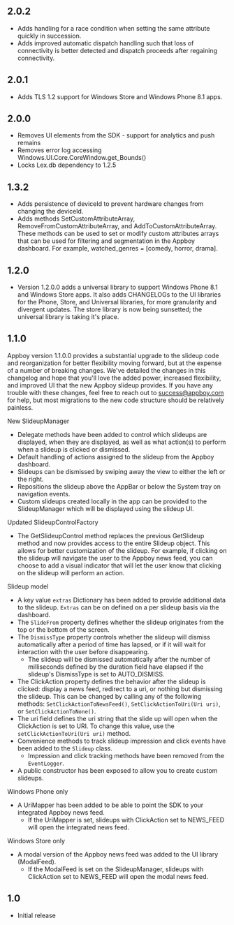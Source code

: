 ## 2.0.2
- Adds handling for a race condition when setting the same attribute quickly in succession.
- Adds improved automatic dispatch handling such that loss of connectivity is better detected and dispatch proceeds after regaining connectivity.

## 2.0.1
- Adds TLS 1.2 support for Windows Store and Windows Phone 8.1 apps.

## 2.0.0
- Removes UI elements from the SDK - support for analytics and push remains
- Removes error log accessing Windows.UI.Core.CoreWindow.get_Bounds() 
- Locks Lex.db dependency to 1.2.5

## 1.3.2
- Adds persistence of deviceId to prevent hardware changes from changing the deviceId.
- Adds methods SetCustomAttributeArray, RemoveFromCustomAttributeArray, and AddToCustomAttributeArray.  These methods can be used to set or modify custom attributes arrays that can be used for filtering and segmentation in the Appboy dashboard.
    For example, watched_genres = [comedy, horror, drama].

## 1.2.0
- Version 1.2.0.0 adds a universal library to support Windows Phone 8.1 and Windows Store apps.  It also adds CHANGELOGs to the UI libraries for the Phone, Store, and Universal libraries, for more granularity and divergent updates.  The store library is now being sunsetted; the universal library is taking it's place.

## 1.1.0
Appboy version 1.1.0.0 provides a substantial upgrade to the slideup code and reorganization for better flexibility moving forward, but at the expense of a number of breaking changes. We've detailed the changes in this changelog and hope that you'll love the added power, increased flexibility, and improved UI that the new Appboy slideup provides. If you have any trouble with these changes, feel free to reach out to success@appboy.com for help, but most migrations to the new code structure should be relatively painless.

New SlideupManager
- Delegate methods have been added to control which slideups are displayed, when they are displayed, as well as what action(s) to perform when a slideup is clicked or dismissed.
- Default handling of actions assigned to the slideup from the Appboy dashboard.
- Slideups can be dismissed by swiping away the view to either the left or the right. 
- Repositions the slideup above the AppBar or below the System tray on navigation events.
- Custom slideups created locally in the app can be provided to the SlideupManager which will be displayed using the slideup UI.

Updated SlideupControlFactory
- The GetSlideupControl method replaces the previous GetSlideup method and now provides access to the entire Slideup object. This allows for better customization of the slideup. For example, if clicking on the slideup will navigate the user to the Appboy news feed, you can choose to add a visual indicator that will let the user know that clicking on the slideup will perform an action.

Slideup model
- A key value ```extras``` Dictionary has been added to provide additional data to the slideup. ```Extras``` can be on defined on a per slideup basis via the dashboard.
- The ```SlideFrom``` property defines whether the slideup originates from the top or the bottom of the screen.
- The ```DismissType``` property controls whether the slideup will dismiss automatically after a period of time has lapsed, or if it will wait for interaction with the user before disappearing. 
  - The slideup will be dismissed automatically after the number of milliseconds defined by the duration field have elapsed if the slideup's DismissType is set to AUTO_DISMISS.
- The ClickAction property defines the behavior after the slideup is clicked: display a news feed, redirect to a uri, or nothing but dismissing the slideup. This can be changed by calling any of the following methods: ```SetClickActionToNewsFeed()```, ```SetClickActionToUri(Uri uri)```, or ```SetClickActionToNone()```.
- The uri field defines the uri string that the slide up will open when the ClickAction is set to URI. To change this value, use the ```setClickActionToUri(Uri uri)``` method.
- Convenience methods to track slideup impression and click events have been added to the ```Slideup``` class.
  - Impression and click tracking methods have been removed from the ```EventLogger```.
- A public constructor has been exposed to allow you to create custom slideups.

Windows Phone only
- A UriMapper has been added to be able to point the SDK to your integrated Appboy news feed.
  - If the UriMapper is set, slideups with ClickAction set to NEWS_FEED will open the integrated news feed.

Windows Store only
- A modal version of the Appboy news feed was added to the UI library (ModalFeed).
  - If the ModalFeed is set on the SlideupManager, slideups with ClickAction set to NEWS_FEED will open the modal news feed.

## 1.0
* Initial release
